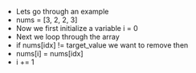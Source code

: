 - Lets go through an example
- nums = [3, 2, 2, 3]
- Now we first initialize a variable i = 0
- Next we loop through the array
- if nums[idx] != target_value we want to remove then
- nums[i] = nums[idx]
- i += 1